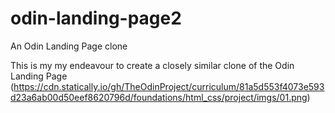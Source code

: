 # odin-landing-page2
An Odin Landing Page clone

This is my my endeavour to create a closely similar clone of the Odin Landing Page (https://cdn.statically.io/gh/TheOdinProject/curriculum/81a5d553f4073e593d23a6ab00d50eef8620796d/foundations/html_css/project/imgs/01.png)